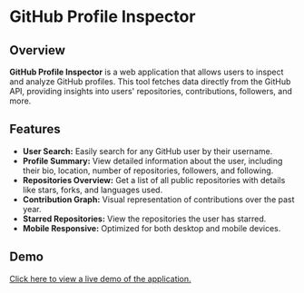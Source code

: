 # GitHub Profile Inspector


## Overview

**GitHub Profile Inspector** is a web application that allows users to inspect and analyze GitHub profiles. This tool fetches data directly from the GitHub API, providing insights into users' repositories, contributions, followers, and more.

## Features

- **User Search:** Easily search for any GitHub user by their username.
- **Profile Summary:** View detailed information about the user, including their bio, location, number of repositories, followers, and following.
- **Repositories Overview:** Get a list of all public repositories with details like stars, forks, and languages used.
- **Contribution Graph:** Visual representation of contributions over the past year.
- **Starred Repositories:** View the repositories the user has starred.
- **Mobile Responsive:** Optimized for both desktop and mobile devices.

## Demo

[Click here to view a live demo of the application.](https://penheiros.github.io/github-profile-inspector/)  
